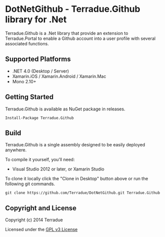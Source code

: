 # DotNetGithub - Terradue.Github library for .Net

Terradue.Github is a .Net library that provide an extension to Terradue.Portal to enable a Github account into a user profile with several associated functions.

## Supported Platforms

* .NET 4.0 (Desktop / Server)
* Xamarin.iOS / Xamarin.Android / Xamarin.Mac
* Mono 2.10+

## Getting Started

Terradue.Github is available as NuGet package in releases.

```
Install-Package Terradue.Github
```

## Build

Terradue.Github is a single assembly designed to be easily deployed anywhere. 

To compile it yourself, you’ll need:

* Visual Studio 2012 or later, or Xamarin Studio

To clone it locally click the "Clone in Desktop" button above or run the 
following git commands.

```
git clone https://github.com/Terradue/DotNetGithub.git Terradue.Github
```

## Copyright and License

Copyright (c) 2014 Terradue

Licensed under the [GPL v3 License](https://github.com/Terradue/DotNetGithub/blob/master/LICENSE)

